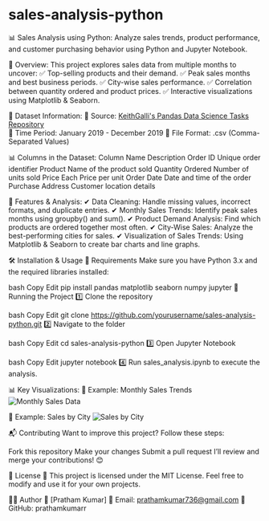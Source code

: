 # sales-analysis-python

📊 Sales Analysis using Python:
Analyze sales trends, product performance, and customer purchasing behavior using Python and Jupyter Notebook.


📌 Overview:
This project explores sales data from multiple months to uncover:
✅ Top-selling products and their demand.
✅ Peak sales months and best business periods.
✅ City-wise sales performance.
✅ Correlation between quantity ordered and product prices.
✅ Interactive visualizations using Matplotlib & Seaborn.

📂 Dataset Information:
🔹 Source: [KeithGalli's Pandas Data Science Tasks Repository](https://github.com/KeithGalli/Pandas-Data-Science-Tasks)  
🔹 Time Period: January 2019 - December 2019
🔹 File Format: .csv (Comma-Separated Values)

📊 Columns in the Dataset:
Column Name	Description
Order ID	Unique order identifier
Product	Name of the product sold
Quantity Ordered	Number of units sold
Price Each	Price per unit
Order Date	Date and time of the order
Purchase Address	Customer location details

🚀 Features & Analysis:
✔ Data Cleaning: Handle missing values, incorrect formats, and duplicate entries.
✔ Monthly Sales Trends: Identify peak sales months using groupby() and sum().
✔ Product Demand Analysis: Find which products are ordered together most often.
✔ City-Wise Sales: Analyze the best-performing cities for sales.
✔ Visualization of Sales Trends: Using Matplotlib & Seaborn to create bar charts and line graphs.

🛠 Installation & Usage
🔧 Requirements
Make sure you have Python 3.x and the required libraries installed:

bash
Copy
Edit
pip install pandas matplotlib seaborn numpy jupyter
📜 Running the Project
1️⃣ Clone the repository

bash
Copy
Edit
git clone https://github.com/yourusername/sales-analysis-python.git
2️⃣ Navigate to the folder

bash
Copy
Edit
cd sales-analysis-python
3️⃣ Open Jupyter Notebook

bash
Copy
Edit
jupyter notebook
4️⃣ Run sales_analysis.ipynb to execute the analysis.

📊 Key Visualizations:
📌 Example: Monthly Sales Trends
![Monthly Sales Data](Monthly_sales_bar_chart.png)

📌 Example: Sales by City
![Sales by City](Total_sales_by_city_bar_chart.png)

📬 Contributing
Want to improve this project? Follow these steps:

Fork this repository
Make your changes
Submit a pull request
I’ll review and merge your contributions! 😊

📄 License
📜 This project is licensed under the MIT License. Feel free to modify and use it for your own projects.

👨‍💻 Author
👤 [Pratham Kumar]
📧 Email: prathamkumar736@gmail.com
🔗 GitHub: prathamkumarr
